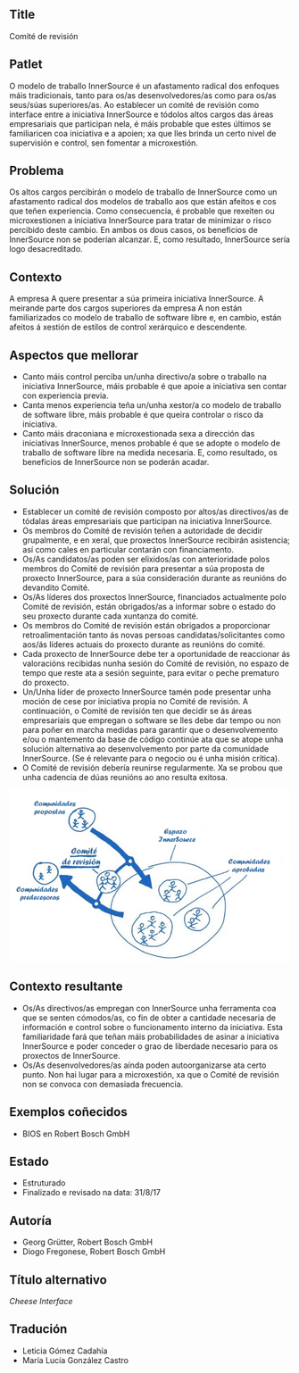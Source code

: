 ## Title

Comité de revisión

## Patlet

O modelo de traballo InnerSource é un afastamento radical dos enfoques máis tradicionais, tanto para os/as desenvolvedores/as como para os/as seus/súas superiores/as. Ao establecer un comité de revisión como interface entre a iniciativa InnerSource e tódolos altos cargos das áreas empresariais que participan nela, é máis probable que estes últimos se familiaricen coa iniciativa e a apoien; xa que lles brinda un certo nivel de supervisión e control, sen fomentar a microxestión.

## Problema

Os altos cargos percibirán o modelo de traballo de InnerSource como un afastamento radical dos modelos de traballo aos que están afeitos e cos que teñen experiencia. Como consecuencia, é probable que rexeiten ou microxestionen a iniciativa InnerSource para tratar de minimizar o risco percibido deste cambio. En ambos os dous casos, os beneficios de InnerSource non se poderían alcanzar. E, como resultado, InnerSource sería logo desacreditado.

## Contexto

A empresa A quere presentar a súa primeira iniciativa InnerSource. A meirande parte dos cargos superiores da empresa A non están familiarizados co modelo de traballo de software libre e, en cambio, están afeitos á xestión de estilos de control xerárquico e descendente.

## Aspectos que mellorar

- Canto máis control perciba un/unha directivo/a sobre o traballo na iniciativa InnerSource, máis probable é que apoie a iniciativa sen contar con experiencia previa.
- Canta menos experiencia teña un/unha xestor/a co modelo de traballo de software libre, máis probable é que queira controlar o risco da iniciativa.
- Canto máis draconiana e microxestionada sexa a dirección das iniciativas InnerSource, menos probable é que se adopte o modelo de traballo de software libre na medida necesaria. E, como resultado, os beneficios de InnerSource non se poderán acadar.

## Solución

- Establecer un comité de revisión composto por altos/as directivos/as de tódalas áreas empresariais que participan na iniciativa InnerSource.
- Os membros do Comité de revisión teñen a autoridade de decidir grupalmente, e en xeral, que proxectos InnerSource recibirán asistencia; así como cales en particular contarán con financiamento.
- Os/As candidatos/as poden ser elixidos/as con anterioridade polos membros do Comité de revisión para presentar a súa proposta de proxecto InnerSource, para a súa consideración durante as reunións do devandito Comité.
- Os/As líderes dos proxectos InnerSource, financiados actualmente polo Comité de revisión, están obrigados/as a informar sobre o estado do seu proxecto durante cada xuntanza do comité.
- Os membros do Comité de revisión están obrigados a proporcionar retroalimentación tanto ás novas persoas candidatas/solicitantes como aos/ás líderes actuais do proxecto durante as reunións do comité.
- Cada proxecto de InnerSource debe ter a oportunidade de reaccionar ás valoracións recibidas nunha sesión do Comité de revisión, no espazo de tempo que reste ata a sesión seguinte, para evitar o peche prematuro do proxecto.
- Un/Unha líder de proxecto InnerSource tamén pode presentar unha moción de cese por iniciativa propia no Comité de revisión. A continuación, o Comité de revisión ten que decidir se ás áreas empresariais que empregan o software se lles debe dar tempo ou non para poñer en marcha medidas para garantir que o desenvolvemento e/ou o mantemento da base de código continúe ata que se atope unha solución alternativa ao desenvolvemento por parte da comunidade InnerSource. (Se é relevante para o negocio ou é unha misión crítica).
- O Comité de revisión debería reunirse regularmente. Xa se probou que unha cadencia de dúas reunións ao ano resulta exitosa.

![Bosquexo do Comité de revisión](../../../assets/img/gl/review-committee-sketch.png)

## Contexto resultante

- Os/As directivos/as empregan con InnerSource unha ferramenta coa que se senten cómodos/as, co fin de obter a cantidade necesaria de información e control sobre o funcionamento interno da iniciativa. Esta familiaridade fará que teñan máis probabilidades de asinar a iniciativa InnerSource e poder conceder o grao de liberdade necesario para os proxectos de InnerSource.
- Os/As desenvolvedores/as aínda poden autoorganizarse ata certo punto. Non hai lugar para a microxestión, xa que o Comité de revisión non se convoca con demasiada frecuencia.

## Exemplos coñecidos

- BIOS en Robert Bosch GmbH

## Estado

- Estruturado
- Finalizado e revisado na data: 31/8/17

## Autoría

- Georg Grütter, Robert Bosch GmbH
- Diogo Fregonese, Robert Bosch GmbH

## Título alternativo

*Cheese Interface*

## Tradución

- Leticia Gómez Cadahía
- María Lucía González Castro
